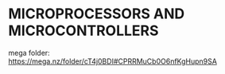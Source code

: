 # MICROPROCESSORS AND MICROCONTROLLERS

mega folder:
https://mega.nz/folder/cT4j0BDI#CPRRMuCb0O6nfKgHupn9SA

